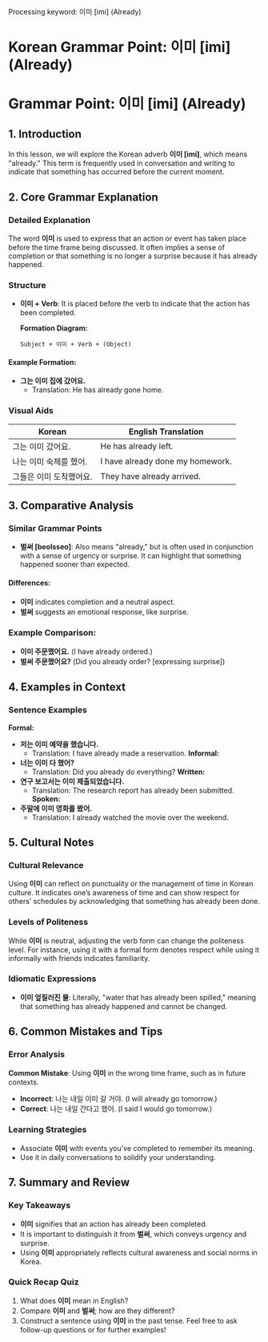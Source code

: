 Processing keyword: 이미 [imi] (Already)
# Korean Grammar Point: 이미 [imi] (Already)
# Grammar Point: 이미 [imi] (Already)
## 1. Introduction
In this lesson, we will explore the Korean adverb **이미 [imi]**, which means "already." This term is frequently used in conversation and writing to indicate that something has occurred before the current moment.
## 2. Core Grammar Explanation
### Detailed Explanation
The word **이미** is used to express that an action or event has taken place before the time frame being discussed. It often implies a sense of completion or that something is no longer a surprise because it has already happened.
### Structure
- **이미 + Verb**: It is placed before the verb to indicate that the action has been completed.
  
  **Formation Diagram:**
  
  ```
  Subject + 이미 + Verb + (Object)
  ```
#### Example Formation:
- **그는 이미 집에 갔어요.**
  - Translation: He has already gone home.
### Visual Aids
| **Korean**                   | **English Translation**              |
|------------------------------|--------------------------------------|
| 그는 이미 갔어요.           | He has already left.                 |
| 나는 이미 숙제를 했어.     | I have already done my homework.     |
| 그들은 이미 도착했어요.    | They have already arrived.            |
## 3. Comparative Analysis
### Similar Grammar Points
- **벌써 [beolsseo]**: Also means "already," but is often used in conjunction with a sense of urgency or surprise. It can highlight that something happened sooner than expected.
#### Differences:
- **이미** indicates completion and a neutral aspect.
- **벌써** suggests an emotional response, like surprise.
### Example Comparison:
- **이미 주문했어요.** (I have already ordered.)
- **벌써 주문했어요?** (Did you already order? [expressing surprise])
## 4. Examples in Context
### Sentence Examples
**Formal:**
- **저는 이미 예약을 했습니다.**
  - Translation: I have already made a reservation.
**Informal:**
- **너는 이미 다 했어?**
  - Translation: Did you already do everything?
**Written:**
- **연구 보고서는 이미 제출되었습니다.**
  - Translation: The research report has already been submitted.
**Spoken:**
- **주말에 이미 영화를 봤어.**
  - Translation: I already watched the movie over the weekend.
## 5. Cultural Notes
### Cultural Relevance
Using **이미** can reflect on punctuality or the management of time in Korean culture. It indicates one’s awareness of time and can show respect for others’ schedules by acknowledging that something has already been done.
### Levels of Politeness
While **이미** is neutral, adjusting the verb form can change the politeness level. For instance, using it with a formal form denotes respect while using it informally with friends indicates familiarity.
### Idiomatic Expressions
- **이미 엎질러진 물**: Literally, "water that has already been spilled," meaning that something has already happened and cannot be changed.
## 6. Common Mistakes and Tips
### Error Analysis
**Common Mistake**: Using **이미** in the wrong time frame, such as in future contexts.
- **Incorrect**: 나는 내일 이미 갈 거야. (I will already go tomorrow.)
- **Correct**: 나는 내일 간다고 했어. (I said I would go tomorrow.)
### Learning Strategies
- Associate **이미** with events you’ve completed to remember its meaning.
- Use it in daily conversations to solidify your understanding. 
## 7. Summary and Review
### Key Takeaways
- **이미** signifies that an action has already been completed.
- It is important to distinguish it from **벌써**, which conveys urgency and surprise.
- Using **이미** appropriately reflects cultural awareness and social norms in Korea.
### Quick Recap Quiz
1. What does **이미** mean in English?
2. Compare **이미** and **벌써**; how are they different?
3. Construct a sentence using **이미** in the past tense.
Feel free to ask follow-up questions or for further examples!
